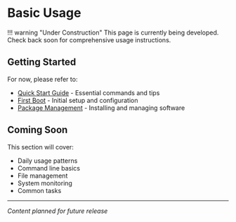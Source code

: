 # Basic Usage

!!! warning "Under Construction"
    This page is currently being developed. Check back soon for comprehensive usage instructions.

## Getting Started

For now, please refer to:

- [Quick Start Guide](../getting-started/quick-start.md) - Essential commands and tips
- [First Boot](../getting-started/first-boot.md) - Initial setup and configuration
- [Package Management](package-management.md) - Installing and managing software

## Coming Soon

This section will cover:

- Daily usage patterns
- Command line basics
- File management
- System monitoring
- Common tasks

---

*Content planned for future release*
